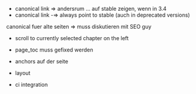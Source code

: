 - canonical link => andersrum ... auf stable zeigen, wenn in 3.4
- canonical link -=> always point to stable (auch in deprecated versions)

canonical fuer alte seiten => muss diskutieren mit SEO guy

- scroll to currently selected chapter on the left

- page_toc muss gefixed werden

- anchors auf der seite

- layout

- ci integration

